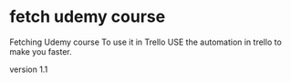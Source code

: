 # fetch udemy course
Fetching Udemy course To use it in Trello 
<bold>USE the automation in trello to make you faster.</bold>

version 1.1
